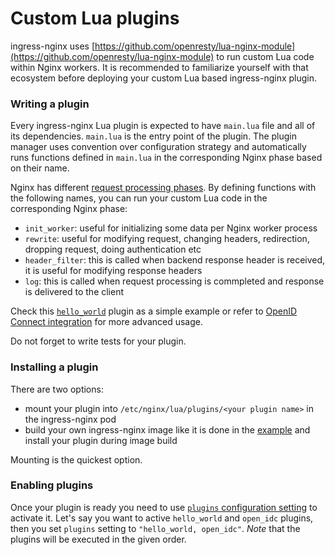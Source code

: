 # Custom Lua plugins

ingress-nginx uses [https://github.com/openresty/lua-nginx-module](https://github.com/openresty/lua-nginx-module) to run custom Lua code
within Nginx workers. It is recommended to familiarize yourself with that ecosystem before deploying your custom Lua based ingress-nginx plugin.

### Writing a plugin

Every ingress-nginx Lua plugin is expected to have `main.lua` file and all of its dependencies.
`main.lua` is the entry point of the plugin. The plugin manager uses convention over configuration
strategy and automatically runs functions defined in `main.lua` in the corresponding Nginx phase based on their name.

Nginx has different [request processing phases](http://nginx.org/en/docs/dev/development_guide.html#http_phases).
By defining functions with the following names, you can run your custom Lua code in the corresponding Nginx phase:

 - `init_worker`: useful for initializing some data per Nginx worker process
 - `rewrite`: useful for modifying request, changing headers, redirection, dropping request, doing authentication etc
 - `header_filter`: this is called when backend response header is received, it is useful for modifying response headers
 - `log`: this is called when request processing is commpleted and response is delivered to the client

Check this [`hello_world`](hello_world) plugin as a simple example or refer to [OpenID Connect integration](https://github.com/ElvinEfendi/ingress-nginx-openidc/tree/master/rootfs/etc/nginx/lua/plugins/openidc) for more advanced usage.

Do not forget to write tests for your plugin.

### Installing a plugin

There are two options:

  - mount your plugin into `/etc/nginx/lua/plugins/<your plugin name>` in the ingress-nginx pod
  - build your own ingress-nginx image like it is done in the [example](https://github.com/ElvinEfendi/ingress-nginx-openidc/tree/master/rootfs/etc/nginx/lua/plugins/openidc) and install your plugin during image build

Mounting is the quickest option.

### Enabling plugins

Once your plugin is ready you need to use [`plugins` configuration setting](https://kubernetes.github.io/ingress-nginx/user-guide/nginx-configuration/configmap/#plugins) to activate it. Let's say you want to active `hello_world` and `open_idc` plugins, then you set `plugins` setting to `"hello_world, open_idc"`. _Note_ that the plugins will be executed in the given order.
